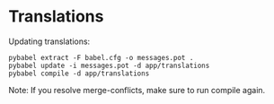 # Translations

Updating translations:

    pybabel extract -F babel.cfg -o messages.pot .
    pybabel update -i messages.pot -d app/translations
    pybabel compile -d app/translations

Note: If you resolve merge-conflicts, make sure to run compile again.
